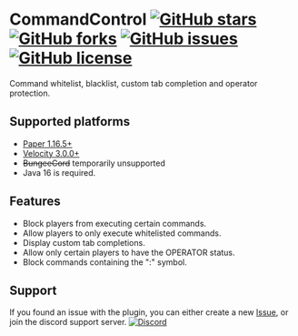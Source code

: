 # CommandControl [![GitHub stars](https://img.shields.io/github/stars/xxneox/CommandControl)](https://github.com/xxneox/CommandControl/stargazers) [![GitHub forks](https://img.shields.io/github/forks/xxneox/CommandControl)](https://github.com/xxneox/CommandControl/network) [![GitHub issues](https://img.shields.io/github/issues/xxneox/CommandControl)](https://github.com/xxneox/CommandControl/issues) [![GitHub license](https://img.shields.io/github/license/xxneox/CommandControl)](https://github.com/xxneox/CommandControl/blob/master/LICENSE)
Command whitelist, blacklist, custom tab completion and operator protection.
## Supported platforms
* [Paper 1.16.5+](https://papermc.io/)
* [Velocity 3.0.0+](https://velocitypowered.com/)
* ~~BungeeCord~~ temporarily unsupported
* Java 16 is required.

## Features
* Block players from executing certain commands.
* Allow players to only execute whitelisted commands.
* Display custom tab completions.
* Allow only certain players to have the OPERATOR status.
* Block commands containing the ":" symbol.

## Support
If you found an issue with the plugin, you can either create a new [Issue](https://github.com/xxneox/CommandControl/issues), or join the discord support server.
[![Discord](https://discord.com/assets/94db9c3c1eba8a38a1fcf4f223294185.png)](https://discord.gg/VkfhFCv)